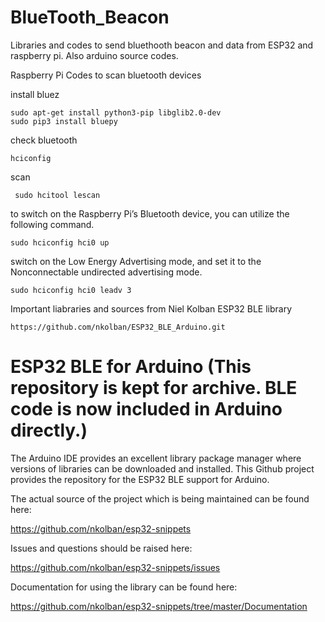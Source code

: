 # BlueTooth_Beacon
Libraries and codes to send bluethooth beacon and data from ESP32 and raspberry pi. Also arduino source codes.

Raspberry Pi Codes to scan bluetooth devices


install bluez
```
sudo apt-get install python3-pip libglib2.0-dev
sudo pip3 install bluepy
```

check bluetooth
```
hciconfig
```
scan 
```
 sudo hcitool lescan
```
to switch on the Raspberry Pi’s Bluetooth device, you can utilize the following command.
```
sudo hciconfig hci0 up
```
switch on the Low Energy Advertising mode, and set it to the Nonconnectable undirected advertising mode.
```
sudo hciconfig hci0 leadv 3
```
Important liabraries and sources from Niel Kolban
ESP32 BLE library 
```
https://github.com/nkolban/ESP32_BLE_Arduino.git
```
# ESP32 BLE for Arduino (This repository is kept for archive. BLE code is now included in Arduino directly.)
The Arduino IDE provides an excellent library package manager where versions of libraries can be downloaded and installed.  This Github project provides the repository for the ESP32 BLE support for Arduino.

The actual source of the project which is being maintained can be found here:

https://github.com/nkolban/esp32-snippets

Issues and questions should be raised here:

https://github.com/nkolban/esp32-snippets/issues


Documentation for using the library can be found here:

https://github.com/nkolban/esp32-snippets/tree/master/Documentation
